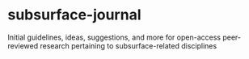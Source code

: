 # subsurface-journal
Initial guidelines, ideas, suggestions, and more for open-access peer-reviewed research pertaining to subsurface-related disciplines
